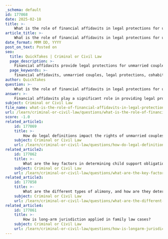 ```yaml
---
_schema: default
id: 177868
date: 2025-02-18
title: >-
    What is the role of financial affidavits in legal protections for unmarried couples?
article_title: >-
    What is the role of financial affidavits in legal protections for unmarried couples?
date_format: MMM DD, YYYY
post_on_text: Posted on
seo:
  title: QuickTakes | Criminal or Civil Law
  page_description: >-
    Financial affidavits provide legal protections for unmarried couples by outlining their financial situations, aiding in equitable asset division, clarifying support obligations, and reducing misrepresentation risks in legal disputes.
  page_keywords: >-
    financial affidavits, unmarried couples, legal protections, cohabitation, asset division, support obligations, financial transparency, legal documentation, equitable outcomes, misrepresentation
author: QuickTakes
question: >-
    What is the role of financial affidavits in legal protections for unmarried couples?
answer: >-
    Financial affidavits play a significant role in providing legal protections for unmarried couples, particularly in the context of cohabitation and potential separation. While unmarried couples do not automatically receive the same legal rights and protections as married couples, financial affidavits can help establish a clear financial picture that is crucial for legal proceedings.\n\n1. **Snapshot of Financial Circumstances**: A financial affidavit serves as a comprehensive document that outlines the financial situation of each partner. This includes details about income, assets, liabilities, and expenses. By presenting this information to the court, it helps ensure that both parties are transparent about their financial circumstances, which is essential in any legal dispute.\n\n2. **Equitable Division of Assets**: In cases where unmarried couples separate, financial affidavits can assist in the equitable division of shared assets. Although unmarried couples may not have the same legal framework as married couples regarding property rights, a well-prepared financial affidavit can provide evidence of contributions made by each partner, which can influence decisions about asset division.\n\n3. **Support Obligations**: Financial affidavits can also be relevant in determining support obligations, such as alimony or financial support during a separation. By detailing each partner's financial situation, the court can make informed decisions about whether one partner may be entitled to support from the other.\n\n4. **Legal Documentation**: While unmarried couples can utilize various legal documents, such as cohabitation agreements, to outline their financial responsibilities, financial affidavits can serve as a formalized method of documenting financial disclosures. This can be particularly important in legal disputes where clarity and accuracy are paramount.\n\n5. **Protection Against Misrepresentation**: The requirement to submit a financial affidavit compels both parties to provide truthful and complete information about their finances. This reduces the risk of misrepresentation, which can lead to unfair court decisions.\n\nIn summary, while unmarried couples do not have the same automatic legal protections as married couples, financial affidavits can play a crucial role in establishing a clear financial framework that supports equitable outcomes in legal matters. They help ensure transparency, facilitate fair asset division, and clarify support obligations, thereby providing a level of legal protection that is essential for unmarried couples navigating complex financial and emotional landscapes.
subject: Criminal or Civil Law
file_name: what-is-the-role-of-financial-affidavits-in-legal-protections-for-unmarried-couples.md
url: /learn/criminal-or-civil-law/questions/what-is-the-role-of-financial-affidavits-in-legal-protections-for-unmarried-couples
score: -1.0
related_article1:
    id: 177869
    title: >-
        How do legal definitions impact the rights of unmarried couples?
    subject: Criminal or Civil Law
    url: /learn/criminal-or-civil-law/questions/how-do-legal-definitions-impact-the-rights-of-unmarried-couples
related_article2:
    id: 177862
    title: >-
        What are the key factors in determining child support obligations?
    subject: Criminal or Civil Law
    url: /learn/criminal-or-civil-law/questions/what-are-the-key-factors-in-determining-child-support-obligations
related_article3:
    id: 177858
    title: >-
        What are the different types of alimony, and how are they determined?
    subject: Criminal or Civil Law
    url: /learn/criminal-or-civil-law/questions/what-are-the-different-types-of-alimony-and-how-are-they-determined
related_article4:
    id: 177861
    title: >-
        How is long-arm jurisdiction applied in family law cases?
    subject: Criminal or Civil Law
    url: /learn/criminal-or-civil-law/questions/how-is-longarm-jurisdiction-applied-in-family-law-cases
---
```


&nbsp;
